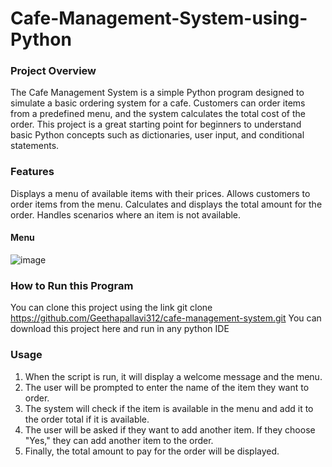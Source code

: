 # Cafe-Management-System-using-Python
### Project Overview
The Cafe Management System is a simple Python program designed to simulate a basic ordering system for a cafe. Customers can order items from a predefined menu, and the system calculates the total cost of the order. This project is a great starting point for beginners to understand basic Python concepts such as dictionaries, user input, and conditional statements.

### Features
Displays a menu of available items with their prices.
Allows customers to order items from the menu.
Calculates and displays the total amount for the order.
Handles scenarios where an item is not available.

#### Menu
![image](https://github.com/user-attachments/assets/1d40e365-c706-4aa4-955b-3ceb28cd9bba)

### How to Run this Program
You can clone this project using the link
git clone https://github.com/Geethapallavi312/cafe-management-system.git
You can download this project here and run in any python IDE

### Usage
1. When the script is run, it will display a welcome message and the menu.
2. The user will be prompted to enter the name of the item they want to order.
3. The system will check if the item is available in the menu and add it to the order total if it is available.
4. The user will be asked if they want to add another item. If they choose "Yes," they can add another item to the order.
5. Finally, the total amount to pay for the order will be displayed.

